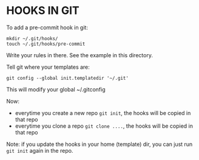 HOOKS IN GIT
============

To add a pre-commit hook in git:

```
mkdir ~/.git/hooks/
touch ~/.git/hooks/pre-commit
```

Write your rules in there. See the example in this directory. 

Tell git where your templates are:

```
git config --global init.templatedir '~/.git'
```

This will modify your global ~/.gitconfig

Now: 
* everytime you create a new repo `git init`, the hooks will be copied in that repo
* everytime you clone a repo `git clone ....`, the hooks will be copied in that repo

Note: if you update the hooks in your home (template) dir, you can just run `git init` again in the repo. 
